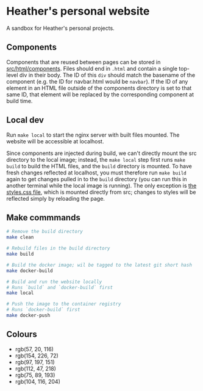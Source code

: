 # Heather's personal website

A sandbox for Heather's personal projects.

## Components

Components that are reused between pages can be stored in [src/html/components](src/html/components). Files should end in `.html` and contain a single top-level div in their body. The ID of this `div` should match the basename of the component (e.g. the ID for navbar.html would be `navbar`). If the ID of any element in an HTML file outside of the components directory is set to that same ID, that element will be replaced by the corresponding component at build time.

## Local dev

Run `make local` to start the nginx server with built files mounted. The website will be accessible at localhost.

Since components are injected during build, we can't directly mount the src directory to the local image; instead, the `make local` step first runs `make build` to build the HTML files, and the `build` directory is mounted. To have fresh changes reflected at localhost, you must therefore run `make build` again to get changes pulled in to the `build` directory (you can run this in another terminal while the local image is running). The only exception is [the styles.css file](src/css/styles.css), which is mounted directly from src; changes to styles will be reflected simply by reloading the page.

## Make commmands

```bash
# Remove the build directory
make clean

# Rebuild files in the build directory
make build

# Build the docker image; wil be tagged to the latest git short hash
make docker-build

# Build and run the website locally
# Runs `build` and `docker-build` first
make local

# Push the image to the container registry
# Runs `docker-build` first
make docker-push
```

## Colours

- rgb(57, 20, 116)
- rgb(154, 226, 72)
- rgb(97, 197, 151)
- rgb(112, 47, 218)
- rgb(75, 89, 193)
- rgb(104, 116, 204)

